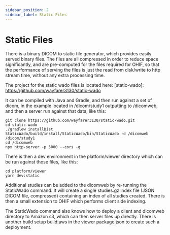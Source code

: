 ```yaml
---
sidebar_position: 2
sidebar_label: Static Files
---
```


# Static Files

There is a binary DICOM to static file generator, which provides easily served
binary files. The files are all compressed in order to reduce space
significantly, and are pre-computed for the files required for OHIF, so that the
performance of serving the files is just the read from disk/write to http stream
time, without any extra processing time.

The project for the static wado files is located here: [static-wado]:
https://github.com/wayfarer3130/static-wado

It can be compiled with Java and Gradle, and then run against a set of dicom, in
the example located in /dicom/study1 outputting to /dicomweb, and then a server
run against that data, like this:

```
git clone https://github.com/wayfarer3130/static-wado.git
cd static-wado
./gradlew installDist
StaticWado/build/install/StaticWado/bin/StaticWado -d /dicomweb /dicom/study1
cd /dicomweb
npx http-server -p 5000 --cors -g
```

There is then a dev environment in the platform/viewer directory which can be
run against those files, like this:

```
cd platform/viewer
yarn dev:static
```

Additional studies can be added to the dicomweb by re-running the StaticWado
command. It will create a single studies.gz index file (JSON DICOM file,
compressed) containing an index of all studies created. There is then a small
extension to OHIF which performs client side indexing.

The StaticWado command also knows how to deploy a client and dicomweb directory
to Amazon s3, which can then server files up directly. There is another build
setup build:aws in the viewer package.json to create such a deployment.
